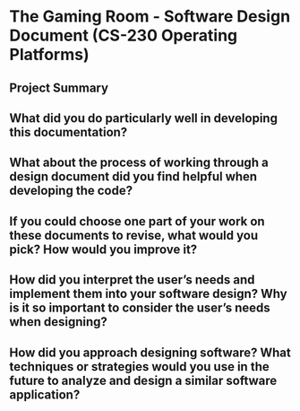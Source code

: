 # The Gaming Room - Software Design Document (CS-230 Operating Platforms)
## Project Summary

## What did you do particularly well in developing this documentation?

## What about the process of working through a design document did you find helpful when developing the code?

## If you could choose one part of your work on these documents to revise, what would you pick? How would you improve it?

## How did you interpret the user’s needs and implement them into your software design? Why is it so important to consider the user’s needs when designing?

## How did you approach designing software? What techniques or strategies would you use in the future to analyze and design a similar software application?
